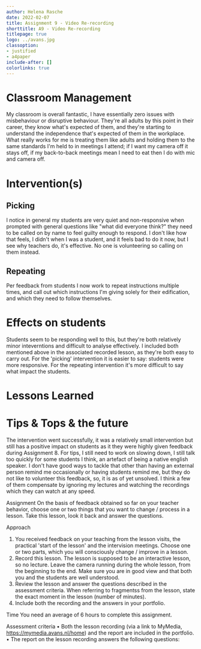 ```yaml
---
author: Helena Rasche
date: 2022-02-07
title: Assignment 9 - Video Re-recording
shorttitle: A9 - Video Re-recording
titlepage: true
logo: ../avans.jpg
classoption:
- justified
- a4paper
include-after: []
colorlinks: true
---
```


# Classroom Management

<!--o what did you generally notice about your classroom management? What do you see that works?-->

My classroom is overall fantastic, I have essentially zero issues with misbehaviour or disruptive behaviour. They're all adults by this point in their career, they know what's expected of them, and they're starting to understand the independence that's expected of them in the workplace. What really works for me is treating them like adults and holding them to the same standards I'm held to in meetings I attend; if I want my camera off it stays off, if my back-to-back meetings mean I need to eat then I do with mic and camera off.

# Intervention(s)

<!--o what do you see yourself doing in terms of interventions?-->

## Picking

I notice in general my students are very quiet and non-responsive when prompted with general questions like "what did everyone think?"
they need to be called on by name to feel guilty enough to respond. I don't like how that feels, I didn't when I was a student, and it feels bad to do it now, but I see why teachers do, it's effective. No one is volunteering so calling on them instead.

## Repeating

Per feedback from students I now work to repeat instructions multiple times, and call out which instructions I'm giving solely for their edification, and which they need to follow themselves.

# Effects on students

<!--o what effect do you think your interventions have on the students | o how do you think your interventions happen to the students?-->
<!--o which (e) point (s) of feedback have you actually included in this lesson?-->

Students seem to be responding well to this, but they're both relatively minor inteverntions and difficult to analyse effectively. I included both mentioned above in the associated recorded lesson, as they're both easy to carry out. For the 'picking' intervention it is easier to say: students were more responsive. For the repeating intervention it's more difficult to say what impact the students.

# Lessons Learned

<!--o what did you learn with regard to competence teaching?-->
<!--o what did you learn with regard to the competence?-->

# Tips & Tops & the future

The intervention went successfully, it was a relatively small intervention but still has a positive impact on students as it they were highly given feedback during Assignment 8. For tips, I still need to work on slowing down, I still talk too quickly for some students I think, an artefact of being a native english speaker. I don't have good ways to tackle that other than having an external person remind me occasionally or having students remind me, but they do not like to volunteer this feedback, so, it is as of yet unsolved. I think a few of them compensate by ignoring my lectures and watching the recordings which they can watch at any speed.




Assignment
On the basis of feedback obtained so far on your teacher behavior, choose one or two things that you want to change / process in a lesson. Take this lesson, look it back and answer the questions.

Approach
1. You received feedback on your teaching from the lesson visits, the practical 'start of the lesson' and the intervision meetings. Choose one or two parts, which you will consciously change / improve in a lesson.
2. Record this lesson. The lesson is supposed to be an interactive lesson, so no lecture. Leave the camera running during the whole lesson, from the beginning to the end. Make sure you are in good view and that both you and the students are well understood.
3. Review the lesson and answer the questions described in the assessment criteria. When referring to fragmentss from the lesson, state the exact moment in the lesson (number of minutes).
4. Include both the recording and the answers in your portfolio.

Time
You need an average of 6 hours to complete this assignment.

Assessment criteria
• Both the lesson recording (via a link to MyMedia, https://mymedia.avans.nl/home) and the report are included in the portfolio. • The report on the lesson recording answers the following questions:
